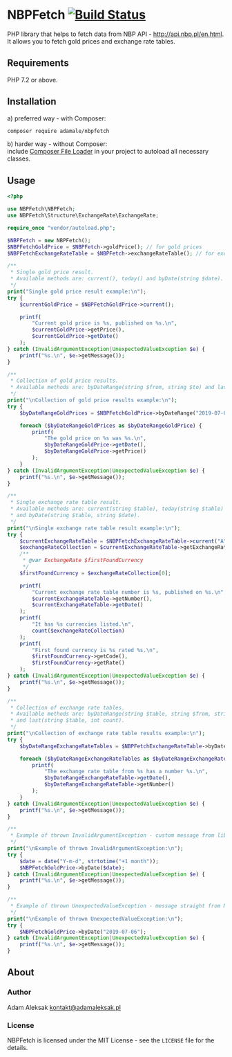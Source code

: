 # NBPFetch [![Build Status](https://travis-ci.org/adamale/NBPFetch.svg?branch=master)](https://travis-ci.org/adamale/NBPFetch)
PHP library that helps to fetch data from NBP API - http://api.nbp.pl/en.html.  
It allows you to fetch gold prices and exchange rate tables.

## Requirements
PHP 7.2 or above.

## Installation
a) preferred way - with Composer:
``` bash
composer require adamale/nbpfetch
```
b) harder way - without Composer:  
include [Composer File Loader](https://github.com/Wilkins/composer-file-loader) in your project to autoload all necessary classes.

## Usage
```php
<?php

use NBPFetch\NBPFetch;
use NBPFetch\Structure\ExchangeRate\ExchangeRate;

require_once "vendor/autoload.php";

$NBPFetch = new NBPFetch();
$NBPFetchGoldPrice = $NBPFetch->goldPrice(); // for gold prices
$NBPFetchExchangeRateTable = $NBPFetch->exchangeRateTable(); // for exchange rate tables

/**
 * Single gold price result.
 * Available methods are: current(), today() and byDate(string $date).
 */
print("Single gold price result example:\n");
try {
    $currentGoldPrice = $NBPFetchGoldPrice->current();

    printf(
        "Current gold price is %s, published on %s.\n",
        $currentGoldPrice->getPrice(),
        $currentGoldPrice->getDate()
    );
} catch (InvalidArgumentException|UnexpectedValueException $e) {
    printf("%s.\n", $e->getMessage());
}

/**
 * Collection of gold price results.
 * Available methods are: byDateRange(string $from, string $to) and last(int count).
 */
print("\nCollection of gold price results example:\n");
try {
    $byDateRangeGoldPrices = $NBPFetchGoldPrice->byDateRange("2019-07-01", "2019-07-12");

    foreach ($byDateRangeGoldPrices as $byDateRangeGoldPrice) {
        printf(
            "The gold price on %s was %s.\n",
            $byDateRangeGoldPrice->getDate(),
            $byDateRangeGoldPrice->getPrice()
        );
    }
} catch (InvalidArgumentException|UnexpectedValueException $e) {
    printf("%s.\n", $e->getMessage());
}

/**
 * Single exchange rate table result.
 * Available methods are: current(string $table), today(string $table)
 * and byDate(string $table, string $date).
 */
print("\nSingle exchange rate table result example:\n");
try {
    $currentExchangeRateTable = $NBPFetchExchangeRateTable->current("A");
    $exchangeRateCollection = $currentExchangeRateTable->getExchangeRateCollection();
    /**
     * @var ExchangeRate $firstFoundCurrency
     */
    $firstFoundCurrency = $exchangeRateCollection[0];

    printf(
        "Current exchange rate table number is %s, published on %s.\n",
        $currentExchangeRateTable->getNumber(),
        $currentExchangeRateTable->getDate()
    );
    printf(
        "It has %s currencies listed.\n",
        count($exchangeRateCollection)
    );
    printf(
        "First found currency is %s rated %s.\n",
        $firstFoundCurrency->getCode(),
        $firstFoundCurrency->getRate()
    );
} catch (InvalidArgumentException|UnexpectedValueException $e) {
    printf("%s.\n", $e->getMessage());
}

/**
 * Collection of exchange rate tables.
 * Available methods are: byDateRange(string $table, string $from, string $to)
 * and last(string $table, int count).
 */
print("\nCollection of exchange rate table results example:\n");
try {
    $byDateRangeExchangeRateTables = $NBPFetchExchangeRateTable->byDateRange("A", "2019-08-01", "2019-08-12");

    foreach ($byDateRangeExchangeRateTables as $byDateRangeExchangeRateTable) {
        printf(
            "The exchange rate table from %s has a number %s.\n",
            $byDateRangeExchangeRateTable->getDate(),
            $byDateRangeExchangeRateTable->getNumber()
        );
    }
} catch (InvalidArgumentException|UnexpectedValueException $e) {
    printf("%s.\n", $e->getMessage());
}

/**
 * Example of thrown InvalidArgumentException - custom message from library.
 */
print("\nExample of thrown InvalidArgumentException:\n");
try {
    $date = date("Y-m-d", strtotime("+1 month"));
    $NBPFetchGoldPrice->byDate($date);
} catch (InvalidArgumentException|UnexpectedValueException $e) {
    printf("%s.\n", $e->getMessage());
}

/**
 * Example of thrown UnexpectedValueException - message straight from NBP API.
 */
print("\nExample of thrown UnexpectedValueException:\n");
try {
    $NBPFetchGoldPrice->byDate("2019-07-06");
} catch (InvalidArgumentException|UnexpectedValueException $e) {
    printf("%s.\n", $e->getMessage());
}
```

## About

### Author
Adam Aleksak <kontakt@adamaleksak.pl>

### License
NBPFetch is licensed under the MIT License - see the `LICENSE` file for the details.